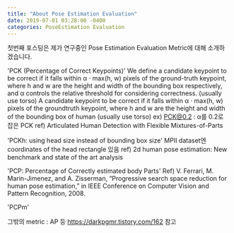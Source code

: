 ```yaml
---
title: "About Pose Estimation Evaluation"
date: 2019-07-01 03:28:00 -0400
categories: PoseEstimation Evaluation
---
```

첫번째 포스팅은 제가 연구중인 Pose Estimation Evaluation Metric에 대해 소개하겠습니다.

'PCK (Percentage of Correct Keypoints)'
We define a candidate keypoint to be correct if it falls within α · max(h, w) pixels of the ground-truth keypoint, where h and w are the height and width of the bounding box respectively, and α controls the relative threshold for considering correctness. (usually use torso)
A candidate keypoint to be correct if it falls within α · max(h, w) pixels of the groundtruth keypoint, where h and w are the height and width of the bounding box of human (usually use torso)
ex) PCK@0.2 : α를 0.2로 잡은 PCK 
ref) Articulated Human Detection with Flexible Mixtures-of-Parts

'PCKh: using head size instead of bounding box size'
MPII dataset엔 coordinates of the head rectangle 있음
ref) 2d human pose estimation: New benchmark and state of the art analysis

'PCP: Percentage of Correctly estimated body Parts'
Ref) V. Ferrari, M. Marin-Jimenez, and A. Zisserman, “Progressive search space reduction for human pose estimation,” in IEEE Conference on Computer Vision and Pattern Recognition, 2008.

'PCPm'

그밖의 metric : AP 등 https://darkpgmr.tistory.com/162 참고
